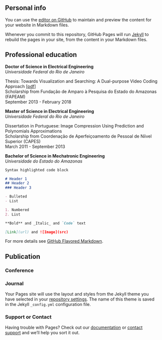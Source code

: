 ## Personal info


You can use the [editor on GitHub](https://github.com/castrorenam/castrorenam.github.io/edit/master/index.md) to maintain and preview the content for your website in Markdown files.

Whenever you commit to this repository, GitHub Pages will run [Jekyll](https://jekyllrb.com/) to rebuild the pages in your site, from the content in your Markdown files.

## Professional education

**Doctor of Science in Electrical Engineering**  
*Universidade Federal do Rio de Janeiro*  
    
Thesis: Towards Visualization and Searching: A Dual-purpose Video Coding Approach [[pdf](./thesis/thesis.pdf)]  
Scholarship from Fundação de Amparo à Pesquisa do Estado do Amazonas (FAPEAM)  
September 2013 - February 2018  
    
**Master of Science in Electrical Engineering**  
*Universidade Federal do Rio de Janeiro*
  
Dissertation in Portuguese: Image Compression Using Prediction and Polynomials Approximations  
Scholarship from Coordenação de Aperfeiçoamento de Pessoal de Níivel Superior (CAPES)  
March 2011 - September 2013  

**Bachelor of Science in Mechatronic Engineering**  
*Universidade do Estado do Amazonas*



```markdown
Syntax highlighted code block

# Header 1
## Header 2
### Header 3

- Bulleted
- List

1. Numbered
2. List

**Bold** and _Italic_ and `Code` text

[Link](url) and ![Image](src)
```

For more details see [GitHub Flavored Markdown](https://guides.github.com/features/mastering-markdown/).

## Publication

### Conference

### Journal

Your Pages site will use the layout and styles from the Jekyll theme you have selected in your [repository settings](https://github.com/castrorenam/castrorenam.github.io/settings). The name of this theme is saved in the Jekyll `_config.yml` configuration file.

### Support or Contact

Having trouble with Pages? Check out our [documentation](https://help.github.com/categories/github-pages-basics/) or [contact support](https://github.com/contact) and we’ll help you sort it out.
